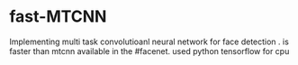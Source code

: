 # fast-MTCNN
Implementing multi task convolutioanl neural network for face detection . is faster than mtcnn available in the #facenet. used python tensorflow for cpu
